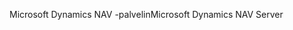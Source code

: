 <span data-ttu-id="4b7fc-101">Microsoft Dynamics NAV -palvelin</span><span class="sxs-lookup"><span data-stu-id="4b7fc-101">Microsoft Dynamics NAV Server</span></span>
